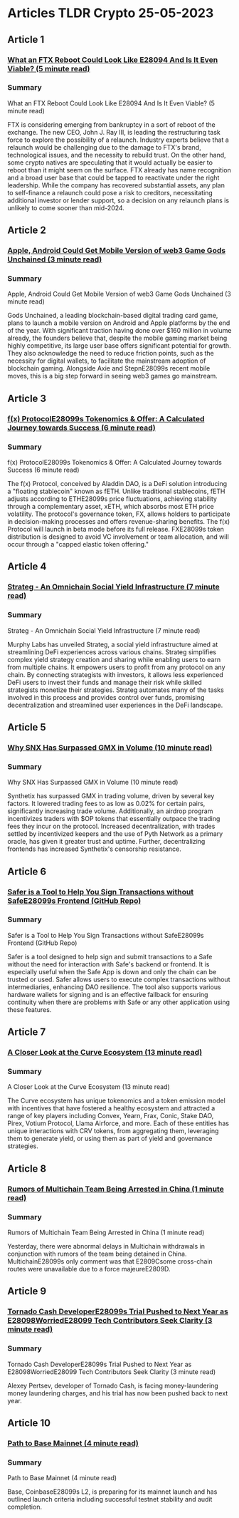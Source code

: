 # Articles TLDR Crypto 25-05-2023

## Article 1
### [What an FTX Reboot Could Look Like E28094 And Is It Even Viable? (5 minute read)](https://tldr.tech)
### Summary 
 What an FTX Reboot Could Look Like E28094 And Is It Even Viable? (5 minute read)

FTX is considering emerging from bankruptcy in a sort of reboot of the exchange. The new CEO, John J. Ray III, is leading the restructuring task force to explore the possibility of a relaunch. Industry experts believe that a relaunch would be challenging due to the damage to FTX's brand, technological issues, and the necessity to rebuild trust. On the other hand, some crypto natives are speculating that it would actually be easier to reboot than it might seem on the surface. FTX already has name recognition and a broad user base that could be tapped to reactivate under the right leadership. While the company has recovered substantial assets, any plan to self-finance a relaunch could pose a risk to creditors, necessitating additional investor or lender support, so a decision on any relaunch plans is unlikely to come sooner than mid-2024.

## Article 2
### [Apple, Android Could Get Mobile Version of web3 Game Gods Unchained (3 minute read)](https://tldr.tech)
### Summary 
 Apple, Android Could Get Mobile Version of web3 Game Gods Unchained (3 minute read)

Gods Unchained, a leading blockchain-based digital trading card game, plans to launch a mobile version on Android and Apple platforms by the end of the year. With significant traction having done over $160 million in volume already, the founders believe that, despite the mobile gaming market being highly competitive, its large user base offers significant potential for growth. They also acknowledge the need to reduce friction points, such as the necessity for digital wallets, to facilitate the mainstream adoption of blockchain gaming. Alongside Axie and StepnE28099s recent mobile moves, this is a big step forward in seeing web3 games go mainstream.

## Article 3
### [f(x) ProtocolE28099s Tokenomics & Offer: A Calculated Journey towards Success (6 minute read)](https://tldr.tech)
### Summary 
 f(x) ProtocolE28099s Tokenomics & Offer: A Calculated Journey towards Success (6 minute read)

The f(x) Protocol, conceived by Aladdin DAO, is a DeFi solution introducing a "floating stablecoin" known as fETH. Unlike traditional stablecoins, fETH adjusts according to ETHE28099s price fluctuations, achieving stability through a complementary asset, xETH, which absorbs most ETH price volatility. The protocol's governance token, FX, allows holders to participate in decision-making processes and offers revenue-sharing benefits. The f(x) Protocol will launch in beta mode before its full release. FXE28099s token distribution is designed to avoid VC involvement or team allocation, and will occur through a "capped elastic token offering."

## Article 4
### [Strateg - An Omnichain Social Yield Infrastructure (7 minute read)](https://tldr.tech)
### Summary 
 Strateg - An Omnichain Social Yield Infrastructure (7 minute read)

Murphy Labs has unveiled Strateg, a social yield infrastructure aimed at streamlining DeFi experiences across various chains. Strateg simplifies complex yield strategy creation and sharing while enabling users to earn from multiple chains. It empowers users to profit from any protocol on any chain. By connecting strategists with investors, it allows less experienced DeFi users to invest their funds and manage their risk while skilled strategists monetize their strategies. Strateg automates many of the tasks involved in this process and provides control over funds, promising decentralization and streamlined user experiences in the DeFi landscape.

## Article 5
### [Why SNX Has Surpassed GMX in Volume (10 minute read)](https://tldr.tech)
### Summary 
 Why SNX Has Surpassed GMX in Volume (10 minute read)

Synthetix has surpassed GMX in trading volume, driven by several key factors. It lowered trading fees to as low as 0.02% for certain pairs, significantly increasing trade volume. Additionally, an airdrop program incentivizes traders with $OP tokens that essentially outpace the trading fees they incur on the protocol. Increased decentralization, with trades settled by incentivized keepers and the use of Pyth Network as a primary oracle, has given it greater trust and uptime. Further, decentralizing frontends has increased Synthetix's censorship resistance.

## Article 6
### [Safer is a Tool to Help You Sign Transactions without SafeE28099s Frontend (GitHub Repo)</strong>](https://tldr.tech)
### Summary 
 Safer is a Tool to Help You Sign Transactions without SafeE28099s Frontend (GitHub Repo)</strong>

Safer is a tool designed to help sign and submit transactions to a Safe without the need for interaction with Safe's backend or frontend. It is especially useful when the Safe App is down and only the chain can be trusted or used. Safer allows users to execute complex transactions without intermediaries, enhancing DAO resilience. The tool also supports various hardware wallets for signing and is an effective fallback for ensuring continuity when there are problems with Safe or any other application using these features.

## Article 7
### [A Closer Look at the Curve Ecosystem (13 minute read)](https://tldr.tech)
### Summary 
 A Closer Look at the Curve Ecosystem (13 minute read)

The Curve ecosystem has unique tokenomics and a token emission model with incentives that have fostered a healthy ecosystem and attracted a range of key players including Convex, Yearn, Frax, Conic, Stake DAO, Pirex, Votium Protocol, Llama Airforce, and more. Each of these entities has unique interactions with CRV tokens, from aggregating them, leveraging them to generate yield, or using them as part of yield and governance strategies.

## Article 8
### [Rumors of Multichain Team Being Arrested in China (1 minute read)](https://tldr.tech)
### Summary 
 Rumors of Multichain Team Being Arrested in China (1 minute read)

Yesterday, there were abnormal delays in Multichain withdrawals in conjunction with rumors of the team being detained in China. MultichainE28099s only comment was that E2809Csome cross-chain routes were unavailable due to a force majeureE2809D.

## Article 9
### [Tornado Cash DeveloperE28099s Trial Pushed to Next Year as E28098WorriedE28099 Tech Contributors Seek Clarity (3 minute read)](https://tldr.tech)
### Summary 
 Tornado Cash DeveloperE28099s Trial Pushed to Next Year as E28098WorriedE28099 Tech Contributors Seek Clarity (3 minute read)

Alexey Pertsev, developer of Tornado Cash, is facing money-laundering money laundering charges, and his trial has now been pushed back to next year.

## Article 10
### [Path to Base Mainnet (4 minute read)](https://tldr.tech)
### Summary 
 Path to Base Mainnet (4 minute read)

Base, CoinbaseE28099s L2, is preparing for its mainnet launch and has outlined launch criteria including successful testnet stability and audit completion.

